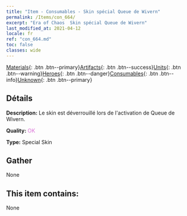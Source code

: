 ```yaml
---
title: "Item - Consumables - Skin spécial Queue de Wivern"
permalink: /Items/con_664/
excerpt: "Era of Chaos  Skin spécial Queue de Wivern"
last_modified_at: 2021-04-12
locale: fr
ref: "con_664.md"
toc: false
classes: wide
---
```

 [Materials](/fr/Items/){: .btn .btn--primary}[Artifacts](/fr/Items/Artifacts/){: .btn .btn--success}[Units](/fr/Items/Units/){: .btn .btn--warning}[Heroes](/fr/Items/Heroes/){: .btn .btn--danger}[Consumables](/fr/Items/Consumables/){: .btn .btn--info}[Unknown](/fr/Items/Unknown/){: .btn .btn--primary}

## Détails
 **Description:** Le skin est déverrouillé lors de l'activation de Queue de Wivern.

 **Quality:** <span style="color: #DA70D6">OK</span>

 **Type:** Special Skin

## Gather

  None

## This item contains:

  None

